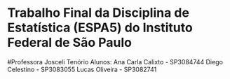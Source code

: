 # Trabalho Final da Disciplina de Estatística (ESPA5) do Instituto Federal de São Paulo
#Professora Josceli Tenório
Alunos: Ana Carla Calixto - SP3084744
Diego Celestino - SP3083055
Lucas Oliveira - SP3082741
